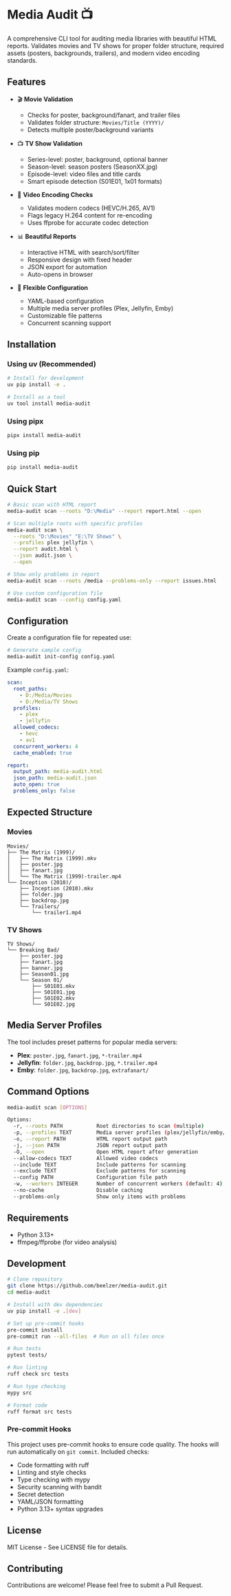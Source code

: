 # Media Audit 📺

A comprehensive CLI tool for auditing media libraries with beautiful HTML reports. Validates movies and TV shows for proper folder structure, required assets (posters, backgrounds, trailers), and modern video encoding standards.

## Features

- 🎬 **Movie Validation**
  - Checks for poster, background/fanart, and trailer files
  - Validates folder structure: `Movies/Title (YYYY)/`
  - Detects multiple poster/background variants

- 📺 **TV Show Validation**
  - Series-level: poster, background, optional banner
  - Season-level: season posters (SeasonXX.jpg)
  - Episode-level: video files and title cards
  - Smart episode detection (S01E01, 1x01 formats)

- 🎥 **Video Encoding Checks**
  - Validates modern codecs (HEVC/H.265, AV1)
  - Flags legacy H.264 content for re-encoding
  - Uses ffprobe for accurate codec detection

- 📊 **Beautiful Reports**
  - Interactive HTML with search/sort/filter
  - Responsive design with fixed header
  - JSON export for automation
  - Auto-opens in browser

- 🔧 **Flexible Configuration**
  - YAML-based configuration
  - Multiple media server profiles (Plex, Jellyfin, Emby)
  - Customizable file patterns
  - Concurrent scanning support

## Installation

### Using uv (Recommended)

```bash
# Install for development
uv pip install -e .

# Install as a tool
uv tool install media-audit
```

### Using pipx

```bash
pipx install media-audit
```

### Using pip

```bash
pip install media-audit
```

## Quick Start

```bash
# Basic scan with HTML report
media-audit scan --roots "D:\Media" --report report.html --open

# Scan multiple roots with specific profiles
media-audit scan \
  --roots "D:\Movies" "E:\TV Shows" \
  --profiles plex jellyfin \
  --report audit.html \
  --json audit.json \
  --open

# Show only problems in report
media-audit scan --roots /media --problems-only --report issues.html

# Use custom configuration file
media-audit scan --config config.yaml
```

## Configuration

Create a configuration file for repeated use:

```bash
# Generate sample config
media-audit init-config config.yaml
```

Example `config.yaml`:

```yaml
scan:
  root_paths:
    - D:/Media/Movies
    - D:/Media/TV Shows
  profiles:
    - plex
    - jellyfin
  allowed_codecs:
    - hevc
    - av1
  concurrent_workers: 4
  cache_enabled: true

report:
  output_path: media-audit.html
  json_path: media-audit.json
  auto_open: true
  problems_only: false
```

## Expected Structure

### Movies
```
Movies/
├── The Matrix (1999)/
│   ├── The Matrix (1999).mkv
│   ├── poster.jpg
│   ├── fanart.jpg
│   └── The Matrix (1999)-trailer.mp4
└── Inception (2010)/
    ├── Inception (2010).mkv
    ├── folder.jpg
    ├── backdrop.jpg
    └── Trailers/
        └── trailer1.mp4
```

### TV Shows
```
TV Shows/
└── Breaking Bad/
    ├── poster.jpg
    ├── fanart.jpg
    ├── banner.jpg
    ├── Season01.jpg
    └── Season 01/
        ├── S01E01.mkv
        ├── S01E01.jpg
        ├── S01E02.mkv
        └── S01E02.jpg
```

## Media Server Profiles

The tool includes preset patterns for popular media servers:

- **Plex**: `poster.jpg`, `fanart.jpg`, `*-trailer.mp4`
- **Jellyfin**: `folder.jpg`, `backdrop.jpg`, `*.trailer.mp4`
- **Emby**: `folder.jpg`, `backdrop.jpg`, `extrafanart/`

## Command Options

```bash
media-audit scan [OPTIONS]

Options:
  -r, --roots PATH           Root directories to scan (multiple)
  -p, --profiles TEXT        Media server profiles (plex/jellyfin/emby/all)
  -o, --report PATH          HTML report output path
  -j, --json PATH            JSON report output path
  -O, --open                 Open HTML report after generation
  --allow-codecs TEXT        Allowed video codecs
  --include TEXT             Include patterns for scanning
  --exclude TEXT             Exclude patterns for scanning
  --config PATH              Configuration file path
  -w, --workers INTEGER      Number of concurrent workers (default: 4)
  --no-cache                 Disable caching
  --problems-only            Show only items with problems
```

## Requirements

- Python 3.13+
- ffmpeg/ffprobe (for video analysis)

## Development

```bash
# Clone repository
git clone https://github.com/beelzer/media-audit.git
cd media-audit

# Install with dev dependencies
uv pip install -e .[dev]

# Set up pre-commit hooks
pre-commit install
pre-commit run --all-files  # Run on all files once

# Run tests
pytest tests/

# Run linting
ruff check src tests

# Run type checking
mypy src

# Format code
ruff format src tests
```

### Pre-commit Hooks

This project uses pre-commit hooks to ensure code quality. The hooks will run automatically on `git commit`. Included checks:

- Code formatting with ruff
- Linting and style checks
- Type checking with mypy
- Security scanning with bandit
- Secret detection
- YAML/JSON formatting
- Python 3.13+ syntax upgrades

## License

MIT License - See LICENSE file for details.

## Contributing

Contributions are welcome! Please feel free to submit a Pull Request.
